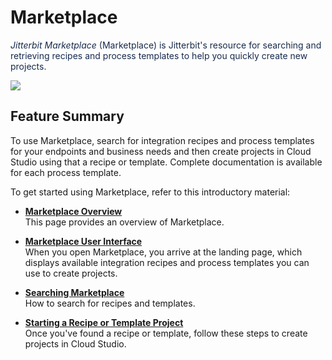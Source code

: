 # Marketplace

<span
style="color: rgb(23,43,77);font-size: 14.0px;font-weight: 400;letter-spacing: 0.0px;">*Jitterbit
Marketplace* (Marketplace) is Jitterbit's resource for searching and
retrieving recipes and process templates to help you quickly create new
projects.</span>

<span
style="color: rgb(23,43,77);font-size: 14.0px;font-weight: 400;letter-spacing: 0.0px;"><span
class="confluence-embedded-file-wrapper"><img src="https://docs-source.jitterbit.com/mp/card-view.png"
class="confluence-embedded-image confluence-external-resource"
data-image-src="https://docs-source.jitterbit.com/mp/card-view.png" /></span>  
</span>

## Feature Summary

To use Marketplace, <span class="inline-comment-marker"
ref="434db309-7858-4c45-83cf-c913393022ba">search for</span> integration
recipes and process templates for your endpoints and business needs and
then create projects in Cloud Studio using that a recipe or template.
Complete documentation is available for each process template.

To get started using Marketplace, refer to this introductory material:

-   **[Marketplace Overview](https://success.jitterbit.com/display/DOC/Marketplace+Overview)**<br>
    This page provides an overview of Marketplace.

-   **[Marketplace User
    Interface](https://success.jitterbit.com/display/DOC/Marketplace+User+Interface)**<br>
    When you open Marketplace, you arrive at the landing page, which
    displays available integration recipes and process templates you can
    use to create projects.

-   **[<span class="inline-comment-marker">Searching
    Marketplace</span>](https://success.jitterbit.com/display/DOC/Searching+Marketplace)**<br>
    How to search for recipes and templates.
    
-   **[Starting a Recipe or Template
    Project](https://success.jitterbit.com/display/DOC/Starting+a+Recipe+or+Template+Project)**<br>
    Once you've found a recipe or template, follow these steps to create
    <span class="inline-comment-marker"
    ref="a152b3d2-ce65-4a3e-9bc0-bcb9cad4d4ef">projects</span> in Cloud
    Studio.
